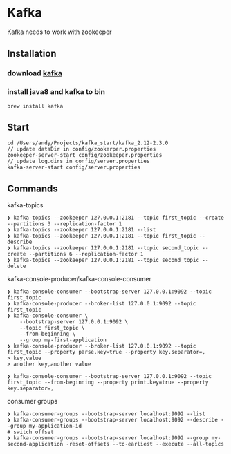 # Kafka

Kafka needs to work with zookeeper

## Installation

### download [kafka](https://kafka.apache.org/downloads)

### install java8 and kafka to bin

```shell
brew install kafka
```

## Start

```shell
cd /Users/andy/Projects/kafka_start/kafka_2.12-2.3.0
// update dataDir in config/zookerper.properties
zookeeper-server-start config/zookeeper.properties
// update log.dirs in config/server.properties
kafka-server-start config/server.properties
```

## Commands

kafka-topics

```shell
❯ kafka-topics --zookeeper 127.0.0.1:2181 --topic first_topic --create --partitions 3 --replication-factor 1
❯ kafka-topics --zookeeper 127.0.0.1:2181 --list
❯ kafka-topics --zookeeper 127.0.0.1:2181 --topic first_topic --describe
❯ kafka-topics --zookeeper 127.0.0.1:2181 --topic second_topic --create --partitions 6 --replication-factor 1
❯ kafka-topics --zookeeper 127.0.0.1:2181 --topic second_topic --delete
```

kafka-console-producer/kafka-console-consumer

```shell
❯ kafka-console-consumer --bootstrap-server 127.0.0.1:9092 --topic first_topic
❯ kafka-console-producer --broker-list 127.0.0.1:9092 --topic first_topic
❯ kafka-console-consumer \
    --bootstrap-server 127.0.0.1:9092 \
    --topic first_topic \
    --from-beginning \
    --group my-first-application
❯ kafka-console-producer --broker-list 127.0.0.1:9092 --topic first_topic --property parse.key=true --property key.separator=,
> key,value
> another key,another value

❯ kafka-console-consumer --bootstrap-server 127.0.0.1:9092 --topic first_topic --from-beginning --property print.key=true --property key.separator=,
```

consumer groups

```shell
❯ kafka-consumer-groups --bootstrap-server localhost:9092 --list
❯ kafka-consumer-groups --bootstrap-server localhost:9092 --describe --group my-application-id
# switch offset
❯ kafka-consumer-groups --bootstrap-server localhost:9092 --group my-second-application -reset-offsets --to-earliest --execute --all-topics
```
